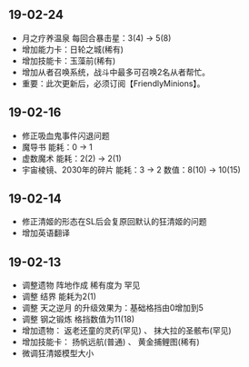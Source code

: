 ## 19-02-24  
* 月之疗养温泉 每回合暴击星：3(4) → 5(8)
* 增加能力卡：日轮之城(稀有)
* 增加技能卡：玉藻前(稀有)
* 增加从者召唤系统，战斗中最多可召唤2名从者帮忙。
* 重要：此次更新后，必须订阅【FriendlyMinions】。
## 19-02-16  
* 修正吸血鬼事件闪退问题
* 魔导书 能耗：0 → 1
* 虚数魔术 能耗：2(2) → 2(1)
* 宇宙棱镜、2030年的碎片 能耗：3 → 2 数值：8(10) → 10(15)
## 19-02-14  
* 修正清姬的形态在SL后会复原回默认的狂清姬的问题
* 增加英语翻译
## 19-02-13  
* 调整遗物 阵地作成 稀有度为 罕见
* 调整 结界 能耗为2(1)
* 调整 天之逆月 的升级效果为：基础格挡由0增加到5
* 调整 钢之锻炼 格挡数值为11(18)
* 增加遗物： 返老还童的灵药(罕见) 、 抹大拉的圣骸布(罕见)
* 增加技能卡： 扬帆远航(普通) 、 黄金捕鲤图(稀有)
* 微调狂清姬模型大小